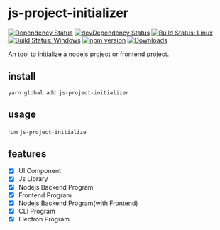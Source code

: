 # js-project-initializer

[![Dependency Status](https://david-dm.org/plantain-00/js-project-initializer.svg)](https://david-dm.org/plantain-00/js-project-initializer)
[![devDependency Status](https://david-dm.org/plantain-00/js-project-initializer/dev-status.svg)](https://david-dm.org/plantain-00/js-project-initializer#info=devDependencies)
[![Build Status: Linux](https://travis-ci.org/plantain-00/js-project-initializer.svg?branch=master)](https://travis-ci.org/plantain-00/js-project-initializer)
[![Build Status: Windows](https://ci.appveyor.com/api/projects/status/github/plantain-00/js-project-initializer?branch=master&svg=true)](https://ci.appveyor.com/project/plantain-00/js-project-initializer/branch/master)
[![npm version](https://badge.fury.io/js/js-project-initializer.svg)](https://badge.fury.io/js/js-project-initializer)
[![Downloads](https://img.shields.io/npm/dm/js-project-initializer.svg)](https://www.npmjs.com/package/js-project-initializer)

An tool to initialize a nodejs project or frontend project.

## install

`yarn global add js-project-initializer`

## usage

run `js-project-initialize`

## features

- [x] UI Component
- [x] Js Library
- [x] Nodejs Backend Program
- [x] Frontend Program
- [x] Nodejs Backend Program(with Frontend)
- [x] CLI Program
- [x] Electron Program
